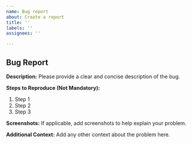 ```yaml
---
name: Bug report
about: Create a report
title: ''
labels: ''
assignees: ''

---
```


## Bug Report

**Description:**
Please provide a clear and concise description of the bug.

**Steps to Reproduce (Not Mandatory):**
1. Step 1
2. Step 2
3. Step 3

**Screenshots:**
If applicable, add screenshots to help explain your problem.

**Additional Context:**
Add any other context about the problem here.
